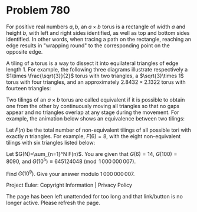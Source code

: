 #   Problem 780

   For positive real numbers $a,b$, an $a\times b$ torus is a rectangle of
   width $a$ and height $b$, with left and right sides identified, as well as
   top and bottom sides identified. In other words, when tracing a path on
   the rectangle, reaching an edge results in "wrapping round" to the
   corresponding point on the opposite edge.

   A tiling of a torus is a way to dissect it into equilateral triangles of
   edge length 1. For example, the following three diagrams illustrate
   respectively a $1\times \frac{\sqrt{3}}{2}$ torus with two triangles, a
   $\sqrt{3}\times 1$ torus with four triangles, and an approximately
   $2.8432\times 2.1322$ torus with fourteen triangles:

   Two tilings of an $a\times b$ torus are called equivalent if it is
   possible to obtain one from the other by continuously moving all triangles
   so that no gaps appear and no triangles overlap at any stage during the
   movement. For example, the animation below shows an equivalence between
   two tilings:

   Let $F(n)$ be the total number of non-equivalent tilings of all possible
   tori with exactly $n$ triangles. For example, $F(6)=8$, with the eight
   non-equivalent tilings with six triangles listed below:

   Let $G(N)=\sum_{n=1}^N F(n)$. You are given that $G(6)=14$, $G(100)=8090$,
   and $G(10^5)\equiv 645124048 \pmod{1\,000\,000\,007}$.

   Find $G(10^9)$. Give your answer modulo $1\,000\,000\,007$.

   Project Euler: Copyright Information | Privacy Policy

   The page has been left unattended for too long and that link/button is no
   longer active. Please refresh the page.
